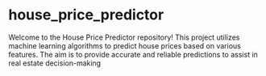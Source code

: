 # house_price_predictor
Welcome to the House Price Predictor repository! This project utilizes machine learning algorithms to predict house prices based on various features. The aim is to provide accurate and reliable predictions to assist in real estate decision-making
